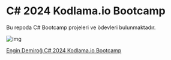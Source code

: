 # C# 2024 Kodlama.io Bootcamp

Bu repoda C# Bootcamp projeleri ve ödevleri bulunmaktadır.

![img]([https://github.com/emirkvrak/KodlamaioC#2024Bootcamp/C#image.png](https://github.com/emirkvrak/KodlamaioC-2024Bootcamp/blob/main/C%23image.png))

[Engin Demiroğ C# 2024 Kodlama.io Bootcamp](https://www.kodlama.io/courses/enrolled/2440064)
